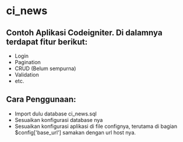 # ci_news

## Contoh Aplikasi Codeigniter. Di dalamnya terdapat fitur berikut:
- Login
- Pagination
- CRUD (Belum sempurna)
- Validation
- etc.


## Cara Penggunaan:
- Import dulu database ci_news.sql
- Sesuaikan konfigurasi database nya
- Sesuaikan konfigurasi aplikasi di file confignya, terutama di bagian $config['base_url'] samakan dengan url host nya.
